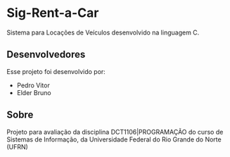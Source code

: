 # Sig-Rent-a-Car
Sistema para Locações de Veículos desenvolvido na linguagem C.

## Desenvolvedores
Esse projeto foi desenvolvido por:
- Pedro Vitor
- Elder Bruno

## Sobre
Projeto para avaliação da disciplina DCT1106|PROGRAMAÇÃO do curso de Sistemas de Informação, da Universidade Federal do Rio Grande do Norte (UFRN)